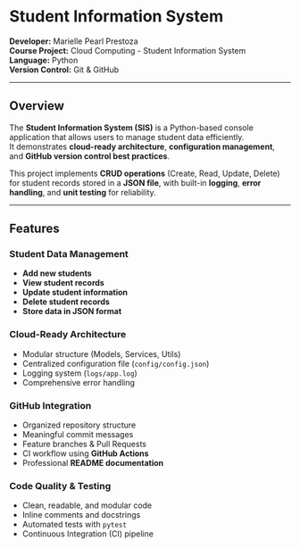 # Student Information System 

**Developer:** Marielle Pearl Prestoza  
**Course Project:** Cloud Computing - Student Information System  
**Language:** Python  
**Version Control:** Git & GitHub  

---

##  Overview
The **Student Information System (SIS)** is a Python-based console application that allows users to manage student data efficiently.  
It demonstrates **cloud-ready architecture**, **configuration management**, and **GitHub version control best practices**.

This project implements **CRUD operations** (Create, Read, Update, Delete) for student records stored in a **JSON file**, with built-in **logging**, **error handling**, and **unit testing** for reliability.

---

##  Features

###  Student Data Management
-  **Add new students**  
-  **View student records**  
-  **Update student information**  
-  **Delete student records**  
-  **Store data in JSON format**

###  Cloud-Ready Architecture
- Modular structure (Models, Services, Utils)
- Centralized configuration file (`config/config.json`)
- Logging system (`logs/app.log`)
- Comprehensive error handling

###  GitHub Integration
- Organized repository structure  
- Meaningful commit messages  
- Feature branches & Pull Requests  
- CI workflow using **GitHub Actions**  
- Professional **README documentation**

###  Code Quality & Testing
- Clean, readable, and modular code  
- Inline comments and docstrings  
- Automated tests with `pytest`  
- Continuous Integration (CI) pipeline  

